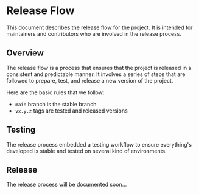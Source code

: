 # Release Flow

This document describes the release flow for the project. It is intended for maintainers and contributors who are involved in the release process.

## Overview

The release flow is a process that ensures that the project is released in a consistent and predictable manner. It involves a series of steps that are followed to prepare, test, and release a new version of the project.

Here are the basic rules that we follow:

* `main` branch is the stable branch
* `vx.y.z` tags are tested and released versions

## Testing

The release process embedded a testing workflow to ensure everything's developed is stable and tested on several kind of environments.

## Release

The release process will be documented soon...
